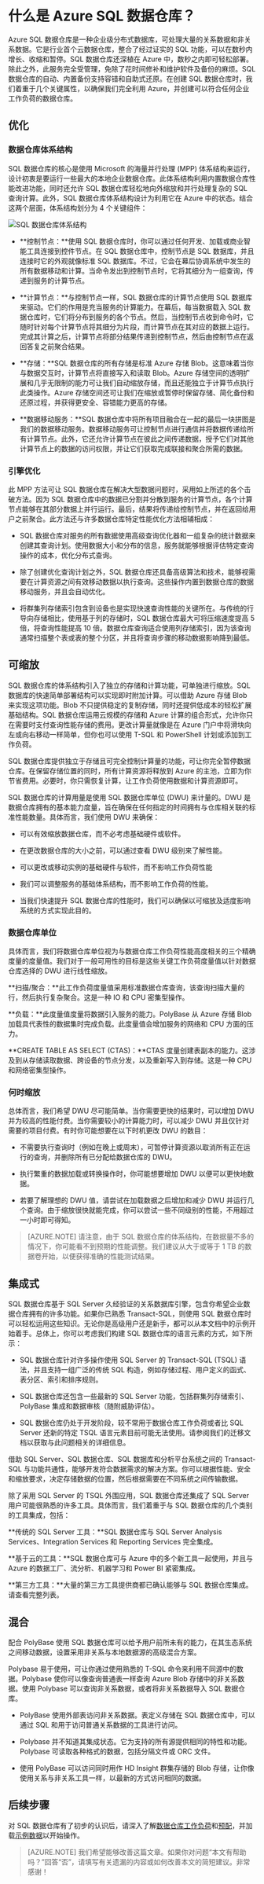 <properties
   pageTitle="什么是 Azure SQL 数据仓库 | Azure"
   description="企业级分布式数据库，可处理 PB 量级的关系数据和非关系数据。它是行业首个云数据仓库，可以在数秒内增长、收缩和暂停。"
   services="sql-data-warehouse"
   documentationCenter="NA"
   authors="lodipalm"
   manager="barbkess"
   editor=""/>

<tags
   ms.service="sql-data-warehouse"
   ms.date="01/07/2016"
   wacn.date="02/26/2016"/>


# 什么是 Azure SQL 数据仓库？

Azure SQL 数据仓库是一种企业级分布式数据库，可处理大量的关系数据和非关系数据。它是行业首个云数据仓库，整合了经过证实的 SQL 功能，可以在数秒内增长、收缩和暂停。SQL 数据仓库还深植在 Azure 中，数秒之内即可轻松部署。除此之外，此服务完全受管理，免除了花时间修补和维护软件及备份的麻烦。SQL 数据仓库的自动、内置备份支持容错和自助式还原。在创建 SQL 数据仓库时，我们着重于几个关键属性，以确保我们完全利用 Azure，并创建可以符合任何企业工作负荷的数据仓库。

## 优化

### 数据仓库体系结构

SQL 数据仓库的核心是使用 Microsoft 的海量并行处理 (MPP) 体系结构来运行，设计初衷是要运行一些最大的本地企业数据仓库。此体系结构利用内置数据仓库性能改进功能，同时还允许 SQL 数据仓库轻松地向外缩放和并行处理复杂的 SQL 查询计算。此外，SQL 数据仓库体系结构设计为利用它在 Azure 中的状态。结合这两个层面，体系结构划分为 4 个关键组件：

![SQL 数据仓库体系结构][1]

- **控制节点：**使用 SQL 数据仓库时，你可以通过任何开发、加载或商业智能工具连接到控件节点。在 SQL 数据仓库中，控制节点是 SQL 数据库，并且连接时它的外观就像标准 SQL 数据库。不过，它会在幕后协调系统中发生的所有数据移动和计算。当命令发出到控制节点时，它将其细分为一组查询，传递到服务的计算节点。

- **计算节点：**与控制节点一样，SQL 数据仓库的计算节点使用 SQL 数据库来驱动。它们的作用是充当服务的计算能力。在幕后，每当数据载入 SQL 数据仓库时，它们将分布到服务的各个节点。然后，当控制节点收到命令时，它随时针对每个计算节点将其细分为片段，而计算节点在其对应的数据上运行。完成其计算之后，计算节点将部分结果传递到控制节点，然后由控制节点在返回答复之前聚合结果。

- **存储：**SQL 数据仓库的所有存储是标准 Azure 存储 Blob。这意味着当你与数据交互时，计算节点将直接写入和读取 Blob。Azure 存储空间的透明扩展和几乎无限制的能力可让我们自动缩放存储，而且还能独立于计算节点执行此类操作。Azure 存储空间还可让我们在缩放或暂停时保留存储、简化备份和还原过程，并获得更安全、容错能力更高的存储。

- **数据移动服务：**SQL 数据仓库中将所有项目融合在一起的最后一块拼图是我们的数据移动服务。数据移动服务可让控制节点进行通信并将数据传递给所有计算节点。此外，它还允许计算节点在彼此之间传递数据，授予它们对其他计算节点上的数据的访问权限，并让它们获取完成联接和聚合所需的数据。

### 引擎优化

此 MPP 方法可让 SQL 数据仓库在解决大型数据问题时，采用如上所述的各个击破方法。因为 SQL 数据仓库中的数据已分割并分散到服务的计算节点，各个计算节点能够在其部分数据上并行运行。最后，结果将传递给控制节点，并在返回给用户之前聚合。此方法还与许多数据仓库特定性能优化方法相辅相成：

- SQL 数据仓库对服务的所有数据使用高级查询优化器和一组复杂的统计数据来创建其查询计划。使用数据大小和分布的信息，服务就能够根据评估特定查询操作的成本，优化分布式查询。

- 除了创建优化查询计划之外，SQL 数据仓库还具备高级算法和技术，能够视需要在计算资源之间有效移动数据以执行查询。这些操作内置到数据仓库的数据移动服务，并且会自动优化。

- 将群集列存储索引包含到设备也是实现快速查询性能的关键所在。与传统的行导向存储相比，使用基于列的存储时，SQL 数据仓库最大可将压缩速度提高 5 倍，将查询性能提高 10 倍。数据仓库查询适合使用列存储索引，因为该查询通常扫描整个表或表的整个分区，并且将查询步骤的移动数据影响降到最低。

## 可缩放

SQL 数据仓库的体系结构引入了独立的存储和计算功能，可单独进行缩放。SQL 数据库的快速简单部署结构可以实现即时附加计算。可以借助 Azure 存储 Blob 来实现这项功能。Blob 不只提供稳定的复制存储，同时还提供低成本的轻松扩展基础结构。SQL 数据仓库运用云规模的存储和 Azure 计算的组合形式，允许你只在需要时支付查询性能存储的费用。更改计算量就像是在 Azure 门户中将滑块向左或向右移动一样简单，但你也可以使用 T-SQL 和 PowerShell 计划或添加到工作负荷。

SQL 数据仓库提供独立于存储且可完全控制计算量的功能，可让你完全暂停数据仓库。在保留存储位置的同时，所有计算资源将释放到 Azure 的主池，立即为你节省费用。必要时，你只需恢复计算，让工作负荷使用数据和计算资源即可。

SQL 数据仓库的计算用量是使用 SQL 数据仓库单位 (DWU) 来计量的。DWU 是数据仓库拥有的基本能力度量，旨在确保在任何指定的时间拥有与仓库相关联的标准性能数量。具体而言，我们使用 DWU 来确保：

- 可以有效缩放数据仓库，而不必考虑基础硬件或软件。

- 在更改数据仓库的大小之前，可以通过查看 DWU 级别来了解性能。

- 可以更改或移动实例的基础硬件与软件，而不影响工作负荷性能

- 我们可以调整服务的基础体系结构，而不影响工作负荷的性能。

- 当我们快速提升 SQL 数据仓库的性能时，我们可以确保以可缩放及适度影响系统的方式实现此目的。

### 数据仓库单位

具体而言，我们将数据仓库单位视为与数据仓库工作负荷性能高度相关的三个精确度量的度量值。我们对于一般可用性的目标是这些关键工作负荷度量值以针对数据仓库选择的 DWU 进行线性缩放。

**扫描/聚合：**此工作负荷度量值采用标准数据仓库查询，该查询扫描大量的行，然后执行复杂聚合。这是一种 IO 和 CPU 密集型操作。

**负载：**此度量值度量将数据引入服务的能力。PolyBase 从 Azure 存储 Blob 加载具代表性的数据集时完成负载。此度量值会增加服务的网络和 CPU 方面的压力。

**CREATE TABLE AS SELECT (CTAS)：**CTAS 度量创建表副本的能力。这涉及到从存储读取数据、跨设备的节点分发，以及重新写入到存储。这是一种 CPU 和网络密集型操作。

### 何时缩放

总体而言，我们希望 DWU 尽可能简单。当你需要更快的结果时，可以增加 DWU 并为较高的性能付费。当你需要较小的计算能力时，可以减少 DWU 并且仅针对需要的项目付费。有时你可能想要在以下时机更改 DWU 的数目：

- 不需要执行查询时（例如在晚上或周末），可暂停计算资源以取消所有正在运行的查询，并删除所有已分配给数据仓库的 DWU。

- 执行繁重的数据加载或转换操作时，你可能想要增加 DWU 以便可以更快地数据。

- 若要了解理想的 DWU 值，请尝试在加载数据之后增加和减少 DWU 并运行几个查询。由于缩放很快就能完成，你可以尝试一些不同级别的性能，不用超过一小时即可得知。

> [AZURE.NOTE] 请注意，由于 SQL 数据仓库的体系结构，在数据量不多的情况下，你可能看不到预期的性能调整。我们建议从大于或等于 1 TB 的数据卷开始，以便获得准确的性能测试结果。

## 集成式

SQL 数据仓库基于 SQL Server 久经验证的关系数据库引擎，包含你希望企业数据仓库拥有的许多功能。如果你已熟悉 Transact-SQL，则使用 SQL 数据仓库时可以轻松运用这些知识。无论你是高级用户还是新手，都可以从本文档中的示例开始着手。总体上，你可以考虑我们构建 SQL 数据仓库的语言元素的方式，如下所示：

- SQL 数据仓库针对许多操作使用 SQL Server 的 Transact-SQL (TSQL) 语法，并且支持一组广泛的传统 SQL 构造，例如存储过程、用户定义的函式、表分区、索引和排序规则。

- SQL 数据仓库还包含一些最新的 SQL Server 功能，包括群集列存储索引、PolyBase 集成和数据审核（随附威胁评估）。

- SQL 数据仓库仍处于开发阶段，较不常用于数据仓库工作负荷或者比 SQL Server 还新的特定 TSQL 语言元素目前可能无法使用。请参阅我们的迁移文档以获取与此问题相关的详细信息。

借助 SQL Server、SQL 数据仓库、SQL 数据库和分析平台系统之间的 Transact-SQL 与功能共通性，能够开发符合数据需求的解决方案。你可以根据性能、安全和缩放要求，决定存储数据的位置，然后根据需要在不同系统之间传输数据。

除了采用 SQL Server 的 TSQL 外围应用，SQL 数据仓库还集成了 SQL Server 用户可能很熟悉的许多工具。具体而言，我们着重于与 SQL 数据仓库的几个类别的工具集成，包括：

**传统的 SQL Server 工具：**SQL 数据仓库与 SQL Server Analysis Services、Integration Services 和 Reporting Services 完全集成。

**基于云的工具：**SQL 数据仓库可与 Azure 中的多个新工具一起使用，并且与 Azure 的数据工厂、流分析、机器学习和 Power BI 紧密集成。

**第三方工具：**大量的第三方工具提供商都已确认能够与 SQL 数据仓库集成。请查看完整列表。

## 混合

配合 PolyBase 使用 SQL 数据仓库可以给予用户前所未有的能力，在其生态系统之间移动数据，设置采用非关系与本地数据源的高级混合方案。

Polybase 易于使用，可让你通过使用熟悉的 T-SQL 命令来利用不同源中的数据。Polybase 使你可以像查询普通表一样查询 Azure Blob 存储中的非关系数据。使用 Polybase 可以查询非关系数据，或者将非关系数据导入 SQL 数据仓库。

- PolyBase 使用外部表访问非关系数据。表定义存储在 SQL 数据仓库中，可以通过 SQL 和用于访问普通关系数据的工具进行访问。

- Polybase 并不知道其集成状态。它为支持的所有源提供相同的特性和功能。Polybase 可读取各种格式的数据，包括分隔文件或 ORC 文件。

- 使用 PolyBase 可以访问同时用作 HD Insight 群集存储的 Blob 存储，让你像使用关系与非关系工具一样，以最新的方式访问相同的数据。


## 后续步骤

对 SQL 数据仓库有了初步的认识后，请深入了解[数据仓库工作负荷]和[预配]，并加载[示例数据]以开始操作。

>[AZURE.NOTE] 我们希望能够改善这篇文章。如果你对问题“本文有帮助吗？”回答“否”，请填写有关遗漏的内容或如何改善本文的简短建议。非常感谢！

<!--Image references-->
[1]: ./media/sql-data-warehouse-overview-what-is/dwarchitecture.png

<!--Article references-->
[数据仓库工作负荷]: /documentation/articles/sql-data-warehouse-overview-workload
[示例数据]: /documentation/articles/sql-data-warehouse-get-started-load-samples
[预配]: /documentation/articles/sql-data-warehouse-get-started-provision

<!--MSDN references-->

<!--Other Web references-->

<!---HONumber=Mooncake_0215_2016-->